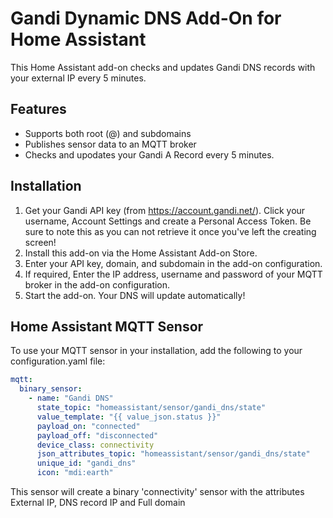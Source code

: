 # Gandi Dynamic DNS Add-On for Home Assistant

This Home Assistant add-on checks and updates Gandi DNS records with your external IP every 5 minutes.

## Features
- Supports both root (@) and subdomains
- Publishes sensor data to an MQTT broker
- Checks and upodates your Gandi A Record every 5 minutes. 

## Installation
1. Get your Gandi API key (from https://account.gandi.net/). Click your username, Account Settings and create a Personal Access Token. Be sure to note this as you can not retrieve it once you've left the creating screen!
2. Install this add-on via the Home Assistant Add-on Store.
3. Enter your API key, domain, and subdomain in the add-on configuration.
4. If required, Enter the IP address, username and password of your MQTT broker in the add-on configuration.
5. Start the add-on. Your DNS will update automatically!

## Home Assistant MQTT Sensor

To use your MQTT sensor in your installation, add the following to your configuration.yaml file: 

```yaml
mqtt:
  binary_sensor:
    - name: "Gandi DNS"
      state_topic: "homeassistant/sensor/gandi_dns/state"
      value_template: "{{ value_json.status }}"
      payload_on: "connected"
      payload_off: "disconnected"
      device_class: connectivity
      json_attributes_topic: "homeassistant/sensor/gandi_dns/state"
      unique_id: "gandi_dns"
      icon: "mdi:earth"
```

This sensor will create a binary 'connectivity' sensor with the attributes External IP, DNS record IP and Full domain 
